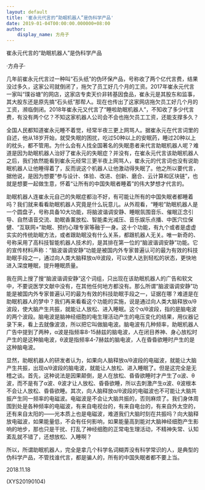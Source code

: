 ```yaml
---
layout: default
title: '崔永元代言的“助眠机器人”是伪科学产品'
date: 2019-01-04T00:00:00.000000+08:00
author:
    display_name: 方舟子
---
```


崔永元代言的“助眠机器人”是伪科学产品

·方舟子·

几年前崔永元代言过一种叫“石头纸”的伪环保产品，号称收了两个亿代言费，结果没过多久，这家公司就倒闭了，拖欠了员工好几个月的工资。2017年崔永元代言一家叫“璞谷塘”的网店，这家店专卖天价非转基因食品，崔永元是其股东和监事，其大股东还是原先搞“石头纸”那帮人。现在也传出了这家网店拖欠员工好几个月的工资，濒临倒闭。2018年崔永元又代言了“睡啦助眠机器人”，不知收了多少代言费，有没有两个亿？不知这家机器人公司会不会也拖欠员工工资，还能支撑多久？

全国人民都知道崔永元睡不着觉，经常半夜三更上网骂人。据崔永元在代言词里的自述，他从18岁开始，就受失眠的困扰，吃过50种以上的安眠药，睡过20种以上的枕头，都不管用。为什么会有人找全国著名的失眠患者来代言助眠机器人呢？难道是因为助眠机器人治好了崔永元的失眠症？并没有，在崔永元代言该助眠机器人之后，我们依然能看到崔永元经常三更半夜上网骂人，崔永元的代言词也没有说助眠机器人让他睡得着了，反而说这个机器人让他激动得失眠了。他之所以要代言，据他说，是因为想要“参与设计、体验、改进、创新、磨合、云计算和区块链”，也就是想要一起做生意，怀着“让所有的中国失眠者睡着”的伟大梦想才代言的。

助眠机器人连崔永元自己的失眠症都治不好，有可能让所有的中国失眠者都睡着吗？我们就来看看助眠机器人究竟是什么玩意儿。从外观看，“睡啦”助眠机器人是一个圆盘子，号称具备10大功能，将脑波谐调安静、睡眠氛围音乐、催眠正念引导、自然语音交流、助眠香薰放松、智能柔光减压、音乐娱乐点播、中医穴位保健、“互联网+”助眠、预约心理专家等融于一身。这十个功能，有九个或者是虚虚实实的传统助眠方法，或者跟助眠没有什么关系，都跟机器人无关。唯一新奇的、号称采用了高科技智能机器人技术的，是其排在第一位的“脑波谐调安静”功能。它的宣传材料声称：“脑波谐调安静”功能是被国内外专家普遍认可的最为有效的科技助眠手段之一，通过向人类大脑释放α/θ波段，可以使人达到轻松的状态，更快地进入深度睡眠，提升睡眠质量。

我在网上搜了搜“脑波谐调安静”这个词组，只出现在该助眠机器人的广告和软文中，不要说医学文献中没有，在其他任何地方都没有。那么所谓“脑波谐调安静”功能是被国内外专家普遍认可的最为有效的科技助眠手段之一，证据在哪？难道是在助眠机器人的梦中？我们再来看看这个功能的实施，说是通过向人类大脑释放α/θ波段，使大脑产生共振，就能让人放松、进入睡眠。这个α/θ波段，指的是脑电波的两个波段。脑电波是脑神经细胞的电生理活动产生的电压变化的结果，用仪器记录下来，看上去就像波浪，所以把它叫做脑电波。脑电波有几种频率，助眠机器人广告中提到了两种，α波是指频率8-15赫兹的脑电波，人在闭目养神、身心放松时产生的是这种脑电波，θ波是指频率4-7赫兹的脑电波，人在昏昏欲睡时产生的是这种脑电波。

显然，助眠机器人的研发者认为，如果向人脑释放α/θ波段的电磁波，就能让大脑产生共振，出现α/θ波段的脑电波，就能让人放松、进入睡眠了。但是这完全是无稽之谈。首先，这种说法是因果颠倒，是人在放松、昏昏欲睡时才产生了α波、θ波，而不是有了α波、θ波才让人放松、昏昏欲睡，所以去刺激产生α波、θ波根本不会让人放松、昏昏欲睡。其次，向人脑释放α/θ波段的电磁波也不可能让大脑共振产生同一频率的电磁波。电磁波是不会让大脑共振的，否则麻烦了。我们身体周围到处是各种频率的电磁波，有来自电视台的，有来自电台的，有来自外太空的，还有来自太阳的——光本质上也是电磁波，难道我们大脑时刻在共振吗？向大脑释放电磁波，如果能量低，不会有任何影响，如果能量高到能对大脑神经细胞产生影响的地步，那也只是干扰、打乱了神经细胞的正常电生理活动，不精神失常、认知紊乱就不错了，还想放松、入睡啊？

所以，所谓助眠机器人，完全是拿几个科学名词糊弄没有科学常识的人，是典型的伪科学产品，不管找谁代言，都是骗人的，所有的中国失眠者都不要上当。

2018.11.18

(XYS20190104)

